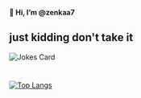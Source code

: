**👋 Hi, I’m @zenkaa7**

## just kidding don't take it
![Jokes Card](https://readme-jokes.vercel.app/api)
#
[![Top Langs](https://github-readme-stats.vercel.app/api/top-langs/?username=zenkaa7&layout=compact)](https://github.com/anuraghazra/github-readme-stats)
